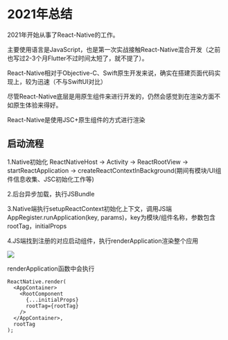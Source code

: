 # 2021年总结

2021年开始从事了React-Native的工作。

主要使用语言是JavaScript，也是第一次实战接触React-Native混合开发（之前也写过2-3个月Flutter不过时间太短了，就不提了）。


React-Native相对于Objective-C、Swift原生开发来说，确实在搭建页面代码实现上，较为迅速（不与SwiftUI对比）

尽管React-Native底层是用原生组件来进行开发的，仍然会感觉到在渲染方面不如原生体验来得好。

React-Native是使用JSC+原生组件的方式进行渲染

## 启动流程

1.Native初始化
ReactNativeHost -> Activity -> ReactRootView -> startReactApplication -> createReactContextInBackground(期间有模块/UI组件信息收集、JSC初始化工作等)

2.后台异步加载，执行JSBundle

3.Native端执行setupReactContext初始化上下文，调用JS端AppRegister.runApplication(key, params)，key为模块/组件名称，参数包含rootTag，initialProps

4.JS端找到注册的对应启动组件，执行renderApplication渲染整个应用

![](https://upload-images.jianshu.io/upload_images/2979416-bdfcaea0dd9093d5.png)

renderApplication函数中会执行

```
ReactNative.render(
  <AppContainer>
    <RootComponent
      {...initialProps}
      rootTag={rootTag}
    />
  </AppContainer>,
  rootTag
);
```
